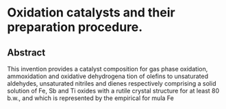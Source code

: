 # Oxidation catalysts and their preparation procedure.

## Abstract
This invention provides a catalyst composition for gas phase oxidation, ammoxidation and oxidative dehydrogena tion of olefins to unsaturated aldehydes, unsaturated nitriles and dienes respectively comprising a solid solution of Fe, Sb and Ti oxides with a rutile crystal structure for at least 80 b.w., and which is represented by the empirical for mula Fe